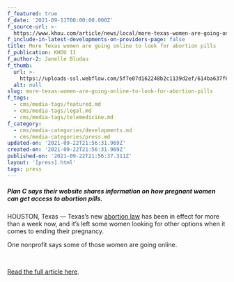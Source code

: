 ```yaml
---
f_featured: true
f_date: '2021-09-11T00:00:00.000Z'
f_source-url: >-
  https://www.khou.com/article/news/local/more-texas-women-are-going-online-to-look-for-abortion-pills/285-3e2ab875-a03f-47a1-a298-7dbe17a72e9d
f_include-in-latest-developments-on-providers-page: false
title: More Texas women are going online to look for abortion pills
f_publication: KHOU 11
f_author-2: Janelle Bludau
f_thumb:
  url: >-
    https://uploads-ssl.webflow.com/5f7e07d162248b2c1139d2ef/614ba637f6f983f3b49987b3_Screen%20Shot%202021-09-22%20at%203.59.24%20PM.png
  alt: null
slug: more-texas-women-are-going-online-to-look-for-abortion-pills
f_tags:
  - cms/media-tags/featured.md
  - cms/media-tags/legal.md
  - cms/media-tags/telemedicine.md
f_category:
  - cms/media-categories/developments.md
  - cms/media-categories/press.md
updated-on: '2021-09-22T21:56:31.969Z'
created-on: '2021-09-22T21:56:31.969Z'
published-on: '2021-09-22T21:56:37.311Z'
layout: '[press].html'
tags: press
---
```


##### Plan C says their website shares information on how pregnant women can get access to abortion pills.

HOUSTON, Texas — Texas’s new [abortion law](https://www.khou.com/article/news/local/texas-heartbeat-bill-do/285-8cecdd33-0cc8-463c-b71c-7e79f9f152e4) has been in effect for more than a week now, and it’s left some women looking for other options when it comes to ending their pregnancy.

One nonprofit says some of those women are going online.

‍

[Read the full article here](https://www.khou.com/article/news/local/more-texas-women-are-going-online-to-look-for-abortion-pills/285-3e2ab875-a03f-47a1-a298-7dbe17a72e9d).

‍
